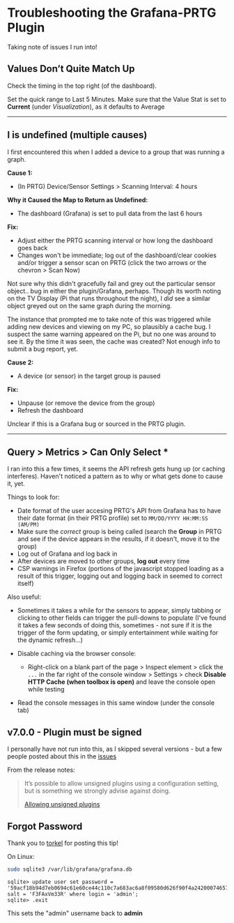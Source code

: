 # Troubleshooting the Grafana-PRTG Plugin

Taking note of issues I run into!

## Values Don’t Quite Match Up

Check the timing in the top right (of the dashboard).

Set the quick range to Last 5 Minutes. Make sure that the Value Stat is set to **Current** (under _Visualization_), as it defaults to Average

---

## l is undefined (multiple causes)

I first encountered this when I added a device to a group that was running a graph.

**Cause 1:**

- (In PRTG) Device/Sensor Settings > Scanning Interval: 4 hours

**Why it Caused the Map to Return as Undefined:**

- The dashboard (Grafana) is set to pull data from the last 6 hours

**Fix:**

- Adjust either the PRTG scanning interval or how long the dashboard goes back
- Changes won't be immediate; log out of the dashboard/clear cookies and/or trigger a sensor scan on PRTG (click the two arrows or the chevron > Scan Now)

Not sure why this didn't gracefully fail and grey out the particular sensor object.. bug in either the plugin/Grafana, perhaps. Though its worth noting on the TV Display (Pi that runs throughout the night), I _did_ see a similar object greyed out on the same graph during the morning.

The instance that prompted me to take note of this was triggered while adding new devices and viewing on my PC, so plausibly a cache bug. I suspect the same warning appeared on the Pi, but no one was around to see it. By the time it was seen, the cache was created? Not enough info to submit a bug report, yet.

**Cause 2:**

- A device (or sensor) in the target group is paused

**Fix:**

- Unpause (or remove the device from the group)
- Refresh the dashboard

Unclear if this is a Grafana bug or sourced in the PRTG plugin.

---

## Query > Metrics > Can Only Select \*

I ran into this a few times, it seems the API refresh gets hung up (or caching interferes). Haven't noticed a pattern as to why or what gets done to cause it, yet.

Things to look for:

- Date format of the user accesing PRTG's API from Grafana has to have their date format (in their PRTG profile) set to `MM/DD/YYYY HH:MM:SS (AM/PM)`
- Make sure the _correct_ group is being called (search the **Group** in PRTG and see if the device appears in the results, if it doesn't, move it to the group)
- Log out of Grafana and log back in
- After devices are moved to other groups, **log out** every time
- CSP warnings in Firefox (portions of the javascript stopped loading as a result of this trigger, logging out and logging back in seemed to correct itself)

Also useful:

- Sometimes it takes a while for the sensors to appear, simply tabbing or clicking to other fields can trigger the pull-downs to populate (I've found it takes a few seconds of doing this, sometimes - not sure if it is the trigger of the form updating, or simply entertainment while waiting for the dynamic refresh...)
- Disable caching via the browser console:

  - Right-click on a blank part of the page > Inspect element > click the `...` in the far right of the console window > Settings > check **Disable HTTP Cache (when toolbox is open)** and leave the console open while testing

- Read the console messages in this same window (under the console tab)

## v7.0.0 - Plugin must be signed

I personally have not run into this, as I skipped several versions - but a few people posted about this in the [issues](https://github.com/neuralfraud/grafana-prtg/issues/168)

From the release notes:

> It’s possible to allow unsigned plugins using a configuration setting, but is something we strongly advise against doing.
>
> [Allowing unsigned plugins](https://grafana.com/docs/grafana/latest/administration/configuration/#allow-loading-unsigned-plugins)

## Forgot Password

Thank you to [torkel](https://community.grafana.com/t/how-do-i-reset-admin-password/23) for posting this tip!

On Linux:

```bash
sudo sqlite3 /var/lib/grafana/grafana.db
```

```text
sqlite> update user set password = '59acf18b94d7eb0694c61e60ce44c110c7a683ac6a8f09580d626f90f4a242000746579358d77dd9e570e83fa24faa88a8a6', salt = 'F3FAxVm33R' where login = 'admin';
sqlite> .exit
```

This sets the "admin" username back to **admin**
